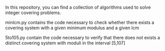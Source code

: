 In this repository, you can find a collection of algorithms used to solve integer covering problems. 

minlcm.py contains the code necessary to check whether there exists a covering system with a given minimum modulus and a given lcm

5to105.py contain the code necessary to verify that there does not exists a distinct covering system with moduli in the interval [5,107]
